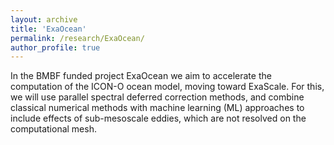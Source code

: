 ```yaml
---
layout: archive
title: 'ExaOcean'
permalink: /research/ExaOcean/
author_profile: true
---
```


In the BMBF funded project ExaOcean we aim to accelerate the computation of the ICON-O ocean model, moving toward ExaScale. For this, we will use parallel spectral deferred correction methods, and combine classical numerical methods with machine learning (ML) approaches to include effects of sub-mesoscale eddies, which are not resolved on the computational mesh.